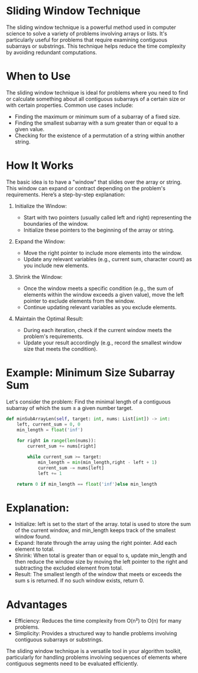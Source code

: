 # Sliding Window Technique
The sliding window technique is a powerful method used in computer science to solve a variety of problems involving arrays or lists. It's particularly useful for problems that require examining contiguous subarrays or substrings. This technique helps reduce the time complexity by avoiding redundant computations.

# When to Use
The sliding window technique is ideal for problems where you need to find or calculate something about all contiguous subarrays of a certain size or with certain properties. Common use cases include:

- Finding the maximum or minimum sum of a subarray of a fixed size.
- Finding the smallest subarray with a sum greater than or equal to a given value.
- Checking for the existence of a permutation of a string within another string.

# How It Works
The basic idea is to have a "window" that slides over the array or string. This window can expand or contract depending on the problem's requirements. Here’s a step-by-step explanation:

1. Initialize the Window:

    - Start with two pointers (usually called left and right) representing the boundaries of the window.
    - Initialize these pointers to the beginning of the array or string.

2. Expand the Window:

    - Move the right pointer to include more elements into the window.
    - Update any relevant variables (e.g., current sum, character count) as you include new elements.

3. Shrink the Window:

    - Once the window meets a specific condition (e.g., the sum of elements within the window exceeds a given value), move the left pointer to exclude elements from the window.
    - Continue updating relevant variables as you exclude elements.

4. Maintain the Optimal Result:

    - During each iteration, check if the current window meets the problem's requirements.
    - Update your result accordingly (e.g., record the smallest window size that meets the condition).

# Example: Minimum Size Subarray Sum

Let's consider the problem: Find the minimal length of a contiguous subarray of which the sum ≥ a given number target.

```python
def minSubArrayLen(self, target: int, nums: List[int]) -> int:
    left, current_sum = 0, 0
    min_length = float('inf')
        
    for right in range(len(nums)):
        current_sum += nums[right]

        while current_sum >= target:
            min_length = min(min_length,right - left + 1)
            current_sum -= nums[left]
            left += 1

    return 0 if min_length == float('inf')else min_length

```

# Explanation:

- Initialize: left is set to the start of the array. total is used to store the sum of the current window, and min_length keeps track of the smallest window found.
- Expand: Iterate through the array using the right pointer. Add each element to total.
- Shrink: When total is greater than or equal to s, update min_length and then reduce the window size by moving the left pointer to the right and subtracting the excluded element from total.
- Result: The smallest length of the window that meets or exceeds the sum s is returned. If no such window exists, return 0.

# Advantages
- Efficiency: Reduces the time complexity from O(n²) to O(n) for many problems.
- Simplicity: Provides a structured way to handle problems involving contiguous subarrays or substrings.

The sliding window technique is a versatile tool in your algorithm toolkit, particularly for handling problems involving sequences of elements where contiguous segments need to be evaluated efficiently.